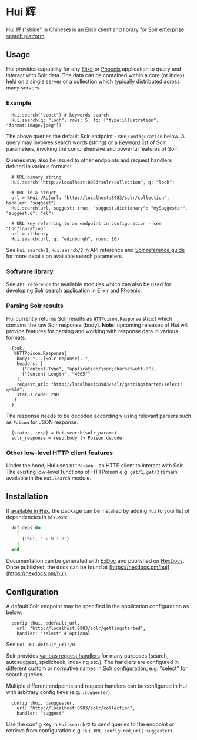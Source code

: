 # Hui 辉

Hui 辉 ("shine" in Chinese) is an Elixir client and library for
[Solr enterprise search platform](http://lucene.apache.org/solr/).

## Usage

Hui provides capability for any [Elixir](https://elixir-lang.org) or
[Phoenix](https://phoenixframework.org) application to query and interact with Solr data.
The data can be contained within a core (or index) held on a single server or a collection
which typically distributed across many servers.

### Example

```
  Hui.search("scott") # keywords search
  Hui.search(q: "loch", rows: 5, fq: ["type:illustration", "format:image/jpeg"])
```

The above queries the default Solr endpoint - see `Configuration` below.
A query may involves search words (string) or a [Keyword list](https://elixir-lang.org/getting-started/keywords-and-maps.html#keyword-lists)
of Solr parameters, invoking the comprehensive and powerful features of Solr.

Queries may also be issued to other endpoints and request handlers defined in various formats:

```
  # URL binary string
  Hui.search("http://localhost:8983/solr/collection", q: "loch")
  
  # URL in a struct
  url = %Hui.URL{url: "http://localhost:8983/solr/collection", handler: "suggest"}
  Hui.search(url, suggest: true, "suggest.dictionary": "mySuggester", "suggest.q": "el")

  # URL key referring to an endpoint in configuration - see "Configuration"
  url = :library
  Hui.search(url, q: "edinburgh", rows: 10)

```

See `Hui.search/1`, `Hui.search/2` in API reference and [Solr reference guide](http://lucene.apache.org/solr/guide/7_4/searching.html)
for more details on available search parameters.

### Software library

See `API reference` for available modules which can also be used for developing Solr
search application in Elixir and Phoenix.

### Parsing Solr results

Hui currently returns Solr results as `HTTPoison.Response` struct which contains the raw Solr response (body).
**Note**: upcoming releases of Hui will provide features for parsing and working with response 
data in various formats.

```
  {:ok,
   %HTTPoison.Response{
    body: "...[Solr reponse]..",
    headers: [
      {"Content-Type", "application/json;charset=utf-8"},
      {"Content-Length", "4005"}
    ],
    request_url: "http://localhost:8983/solr/gettingstarted/select?q=%2A",
    status_code: 200
   }
  }
```
The response needs to be decoded accordingly using relevant parsers such as `Poison` for JSON response.

```
  {status, resp} = Hui.search(solr_params)
  solr_response = resp.body |> Poison.decode!
```

### Other low-level HTTP client features

Under the hood, Hui uses `HTTPoison` - an HTTP client to interact with Solr.
The existing low-level functions of HTTPoison e.g. `get/1`, `get/3`
remain available in the `Hui.Search` module.

## Installation

If [available in Hex](https://hex.pm/docs/publish), the package can be installed
by adding `hui` to your list of dependencies in `mix.exs`:

```elixir
  def deps do
    [
      {:hui, "~> 0.1.0"}
    ]
  end
```

Documentation can be generated with [ExDoc](https://github.com/elixir-lang/ex_doc)
and published on [HexDocs](https://hexdocs.pm). Once published, the docs can
be found at [https://hexdocs.pm/hui](https://hexdocs.pm/hui).

## Configuration

A default Solr endpoint may be specified in the application configuration as below:

```
  config :hui, :default_url,
    url: "http://localhost:8983/solr/gettingstarted",
    handler: "select" # optional
```

See `Hui.URL.default_url!/0`.

Solr provides [various request
handlers](http://lucene.apache.org/solr/guide/7_4/overview-of-searching-in-solr.html#overview-of-searching-in-solr)
for many purposes (search, autosuggest, spellcheck, indexing etc.). The handlers are configured
in different custom or normative names in
[Solr configuration](http://lucene.apache.org/solr/guide/7_4/requesthandlers-and-searchcomponents-in-solrconfig.html#requesthandlers-and-searchcomponents-in-solrconfig),
e.g. "select" for search queries.

Multiple different endpoints and request handlers can be configured in Hui with arbitrary config keys (e.g. `:suggester`):

```
  config :hui, :suggester,
    url: "http://localhost:8983/solr/collection",
    handler: "suggest"
```

Use the config key in `Hui.search/2` to send queries to the endpoint or retrieve from configuration e.g. `Hui.URL.configured_url(:suggester)`.
